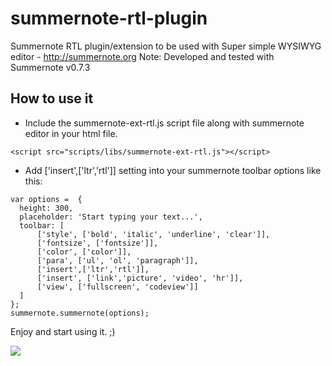 # summernote-rtl-plugin
Summernote RTL plugin/extension to be used with Super simple WYSIWYG editor - http://summernote.org
Note: Developed and tested with Summernote v0.7.3

## How to use it

* Include the summernote-ext-rtl.js script file along with summernote editor in your html file.

```<script src="scripts/libs/summernote-ext-rtl.js"></script>```

* Add ['insert',['ltr','rtl']] setting into your summernote toolbar options like this:
```
var options =  {
  height: 300,                
  placeholder: 'Start typing your text...',
  toolbar: [
      ['style', ['bold', 'italic', 'underline', 'clear']],
      ['fontsize', ['fontsize']],
      ['color', ['color']],
      ['para', ['ul', 'ol', 'paragraph']],
      ['insert',['ltr','rtl']],
      ['insert', ['link','picture', 'video', 'hr']],
      ['view', ['fullscreen', 'codeview']]
  ]
};
summernote.summernote(options);
```

Enjoy and start using it. ;)

![](http://i.imgur.com/9ajdjdn.png)
